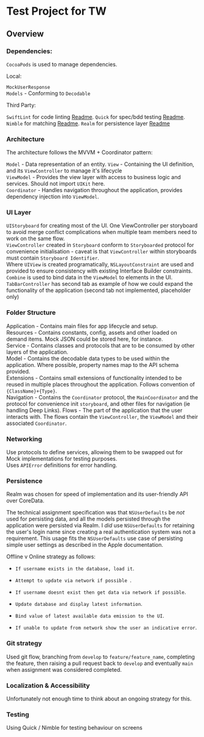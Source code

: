# Test Project for TW

## Overview

### Dependencies:

`CocoaPods` is used to manage dependencies. 

Local: 

`MockUserResponse`  
`Models` - Conforming to  `Decodable`

Third Party:

`SwiftLint`  for code linting [Readme](https://github.com/realm/SwiftLint). 
`Quick` for spec/bdd testing [Readme](https://github.com/Quick/Quick). 
`Nimble` for matching [Readme](https://github.com/Quick/Nimble). 
`Realm` for persistence layer [Readme](https://docs.mongodb.com/realm-sdks/swift/latest/)

### Architecture

The architecture follows the MVVM + Coordinator pattern:

`Model` - Data representation of an entity. 
`View` - Containing the UI definition, and its `ViewController` to manage it's lifecycle   
`ViewModel` - Provides the view layer with access to business logic and services. Should not import `UIKit` here.  
`Coordinator` - Handles navigation throughout the application, provides dependency injection into `ViewModel`.  

### UI Layer

`UIStoryboard` for creating most of the UI. One ViewController per storyboard to avoid merge conflict complications when multiple team members need to work on the same flow.  
`ViewController` created in `Storyboard` conform to `Storyboarded` protocol for convenience initialisation - caveat is that `ViewController` within storyboards must contain `Storyboard Identifier`.  
Where `UIView` is created programatically, `NSLayoutConstraint` are used and provided to ensure consistency with existing Interface Builder constraints.  
`Combine` is used to bind data in the `ViewModel` to elements in the UI. 
`TabBarController` has second tab as example of how we could expand the functionality of the application (second tab not implemented, placeholder only)

### Folder Structure

Application - Contains main files for app lifecycle and setup.  
Resources - Contains constants, config, assets and other loaded on demand items. Mock JSON could be stored here, for instance.  
Service - Contains classes and protocols that are to be consumed by other layers of the application.  
Model - Contains the decodable data types to be used within the application. Where possible, property names map to the API schema provided.  
Extensions - Contains small extensions of functionality intended to be reused in multiple places throughout the application. Follows convention of `{ClassName}+{Type}`.  
Navigation - Contains the `Coordinator` protocol, the `MainCoordinator` and the protocol for convenience init `storyboard`, and other files for navigation (ie handling Deep Links). 
Flows - The part of the application that the user interacts with. The flows contain the `ViewController`, the `ViewModel` and their associated `Coordinator`.  

### Networking

Use protocols to define services, allowing them to be swapped out for Mock implementations for testing purposes.   
Uses `APIError` definitions for error handling. 

### Persistence

Realm was chosen for speed of implementation and its user-friendly API over CoreData. 

The technical assignment specification was that `NSUserDefaults` be _not_ used for persisting data, and all the models persisted through the application were persisted via Realm. I _did_ use `NSUserDefaults` for retaining the user's login name since creating a real authentication system was not a requirement. This usage fits the `NSUserDefaults` use case of persisting simple user settings as described in the Apple documentation.

Offline v Online strategy as follows:

* `If username exists in the database, load it`.

* `Attempt to update via network if possible `. 
* `If username doesnt exist then get data via network if possible`. 
*    `Update database and display latest information`. 
* `Bind value of latest available data emission to the UI`. 
* `If unable to update from network show the user an indicative error`. 


### Git strategy

Used git flow, branching from `develop` to `feature/feature_name`, completing the feature, then raising a pull request back to `develop` and eventually `main` when assignment was considered completed.

### Localization & Accessibility

Unfortunately not enough time to think about an ongoing strategy for this.  

### Testing

Using Quick / Nimble for testing behaviour on screens
